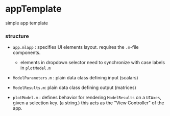 # appTemplate

simple app template

### structure

- `app.mlapp` : specifies UI elements layout. requires the `.m`-file components.
  - elements in dropdown selector need to synchronize with case labels in `plotModel.m`

- `ModelParameters.m` : plain data class defining input (scalars)
- `ModelResults.m`: plain data class defining output (matrices)

- `plotModel.m` : defines behavior for rendering `ModelResults` on a `UIAxes`, given a selection key. (a string.) this acts as the "View Controller" of the app.